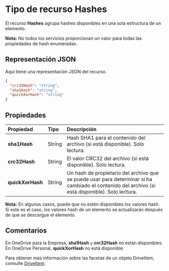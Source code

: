 # <a name="hashes-resource-type"></a>Tipo de recurso Hashes

El recurso **Hashes** agrupa hashes disponibles en una sola estructura de un elemento.

**Nota:** No todos los servicios proporcionan un valor para todas las propiedades de hash enumeradas.

## <a name="json-representation"></a>Representación JSON

Aquí tiene una representación JSON del recurso.

<!-- {
  "blockType": "resource",
  "optionalProperties": [ "sha1Hash", "crc32Hash", "quickXorHash" ],
  "@odata.type": "microsoft.graph.hashes"
}-->

```json
{
  "crc32Hash": "string",
  "sha1Hash": "string",
  "quickXorHash": "string"
}
```


## <a name="properties"></a>Propiedades

| Propiedad         | Tipo   | Descripción                                                       |
|:-----------------|:-------|:------------------------------------------------------------------|
| **sha1Hash**     | String | Hash SHA1 para el contenido del archivo (si está disponible). Solo lectura. |
| **crc32Hash**    | String | El valor CRC32 del archivo (si está disponible). Solo lectura.            |
| **quickXorHash** | String | Un hash de propietario del archivo que se puede usar para determinar si ha cambiado el contenido del archivo (si está disponible). Solo lectura. | 

**Nota:** En algunos casos, puede que no estén disponibles los valores hash. Si este es el caso, los valores hash de un elemento se actualizarán después de que se descargue el elemento.


## <a name="remarks"></a>Comentarios

En OneDrive para la Empresa, **sha1Hash** y **crc32Hash** no están disponibles. En OneDrive Personal, **quickXorHash** no está disponible.

Para obtener más información sobre las facetas de un objeto DriveItem, consulte [DriveItem](driveitem.md).


<!-- uuid: 8fcb5dbc-d5aa-4681-8e31-b001d5168d79
2015-10-25 14:57:30 UTC -->
<!-- {
  "type": "#page.annotation",
  "description": "hashes resource",
  "keywords": "",
  "section": "documentation",
  "tocPath": ""
}-->
